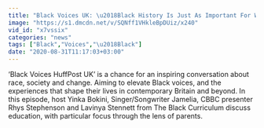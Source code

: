 ```yaml
---
title: "Black Voices UK: \u2018Black History Is Just As Important For White Children\u2019"
image: "https://s1.dmcdn.net/v/SQNff1VHkleBpDUiz/x240"
vid_id: "x7vssix"
categories: "news"
tags: ["Black","Voices","\u2018Black"]
date: "2020-08-31T11:17:03+03:00"
---
```

‘Black Voices HuffPost UK’ is a chance for an inspiring conversation about race, society and change. Aiming to elevate Black voices, and the experiences that shape their lives in contemporary Britain and beyond. In this episode, host Yinka Bokini, Singer/Songwriter Jamelia,  CBBC presenter Rhys Stephenson and Lavinya Stennett from The Black Curriculum discuss education, with particular  focus through the lens of parents.
